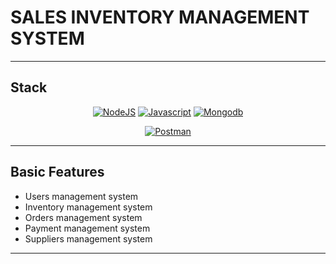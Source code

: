 # SALES INVENTORY MANAGEMENT SYSTEM

---

## Stack

<div align="center">

<a href="">![NodeJS](https://img.shields.io/badge/node.js-6DA55F?style=for-the-badge&logo=node.js&logoColor=white)</a>
<a href="">![Javascript](https://img.shields.io/badge/javascript-%23007ACC.svg?style=for-the-badge&logo=javascript&logoColor=white)</a>
<a href="">![Mongodb](https://img.shields.io/badge/mongodb-%2300f.svg?style=for-the-badge&logo=mongodb&logoColor=white)</a>

</div>

<div align="center">

<a href="">![Postman](https://img.shields.io/badge/Postman-FF6C37?style=for-the-badge&logo=postman&logoColor=white)</a>

</div>

---

## Basic Features

- Users management system
- Inventory management system
- Orders management system
- Payment management system
- Suppliers management system

---
